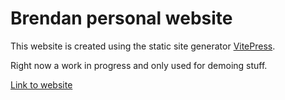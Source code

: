 # Brendan personal website

This website is created using the static site generator [VitePress](https://vitepress.dev/).

Right now a work in progress and only used for demoing stuff.

[Link to website](https://bblarsen-sci.github.io)